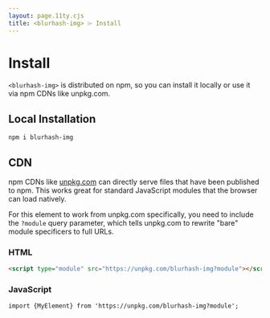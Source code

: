 ```yaml
---
layout: page.11ty.cjs
title: <blurhash-img> ⌲ Install
---
```


# Install

`<blurhash-img>` is distributed on npm, so you can install it locally or use it via npm CDNs like unpkg.com.

## Local Installation

```bash
npm i blurhash-img
```

## CDN

npm CDNs like [unpkg.com]() can directly serve files that have been published to npm. This works great for standard JavaScript modules that the browser can load natively.

For this element to work from unpkg.com specifically, you need to include the `?module` query parameter, which tells unpkg.com to rewrite "bare" module specificers to full URLs.

### HTML
```html
<script type="module" src="https://unpkg.com/blurhash-img?module"></script>
```

### JavaScript
```html
import {MyElement} from 'https://unpkg.com/blurhash-img?module';
```
